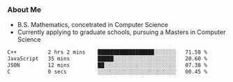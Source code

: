 ### About Me

- B.S. Mathematics, concetrated in Computer Science
- Currently applying to graduate schools, pursuing a Masters in Computer Science

<!--START_SECTION:waka-->

```txt
C++          2 hrs 2 mins    ██████████████████░░░░░░░   71.58 %
JavaScript   35 mins         █████░░░░░░░░░░░░░░░░░░░░   20.60 %
JSON         12 mins         ██░░░░░░░░░░░░░░░░░░░░░░░   07.38 %
C            0 secs          ░░░░░░░░░░░░░░░░░░░░░░░░░   00.45 %
```

<!--END_SECTION:waka-->
